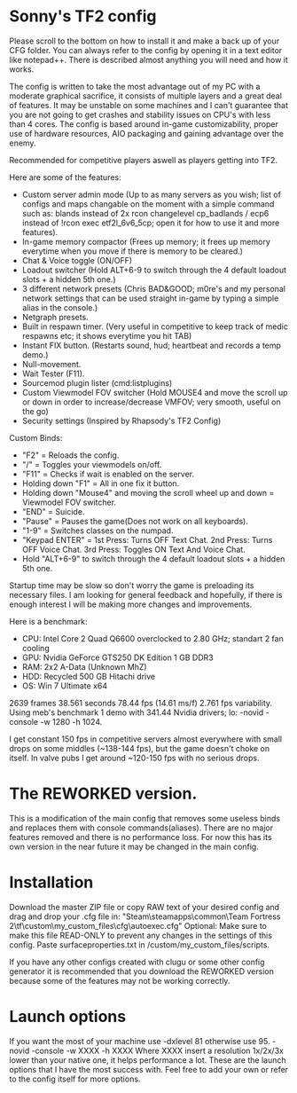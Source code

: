 Sonny's TF2 config
===========

Please scroll to the bottom on how to install it and make a back up of your CFG folder.
You can always refer to the config by opening it in a text editor like notepad++. There is described almost anything you will need and how it works.

The config is written to take the most advantage out of my PC with a moderate graphical sacrifice, it
consists of multiple layers and a great deal of features. It may be unstable on some machines and I can't guarantee that you are not going to get crashes and stability issues on CPU's with less than 4 cores. The config is based around in-game customizability, proper use of hardware resources, AIO packaging and gaining advantage over the enemy. 

Recommended for competitive players aswell as players getting into TF2. 

Here are some of the features:

- Custom server admin mode (Up to as many servers as you wish; list of configs and maps changable on the moment with a simple command such as: blands instead of 2x rcon changelevel cp_badlands / ecp6 instead of !rcon exec etf2l_6v6_5cp; open it for how to use it and more features).
- In-game memory compactor (Frees up memory; it frees up memory everytime when you move if there is memory to be cleared.)
- Chat & Voice toggle (ON/OFF)
- Loadout switcher (Hold ALT+6-9 to switch through the 4 default loadout slots + a hidden 5th one.)
- 3 different network presets (Chris BAD&GOOD; m0re's and my personal network settings that can be used straight in-game by typing a simple alias in the console.)
- Netgraph presets.
- Built in respawn timer. (Very useful in competitive to keep track of medic respawns etc; it shows everytime you hit TAB)
- Instant FIX button. (Restarts sound, hud; heartbeat and records a temp demo.)
- Null-movement.
- Wait Tester (F11).
- Sourcemod plugin lister (cmd:listplugins)
- Custom Viewmodel FOV switcher (Hold MOUSE4 and move the scroll up or down in order to increase/decrease VMFOV; very smooth, useful on the go)
- Security settings (Inspired by Rhapsody's TF2 Config)


Custom Binds:

- "F2" = Reloads the config.
- "/" = Toggles your viewmodels on/off. 
- "F11" = Checks if wait is enabled on the server.
- Holding down "F1" = All in one fix it button.
- Holding down "Mouse4" and moving the scroll wheel up and down = Viewmodel FOV switcher.
- "END" = Suicide.
- "Pause" = Pauses the game(Does not work on all keyboards).
- "1-9" = Switches classes on the numpad.
- "Keypad ENTER" = 1st Press: Turns OFF Text Chat. 2nd Press: Turns OFF Voice Chat. 3rd Press: Toggles ON Text And Voice Chat.
- Hold "ALT+6-9" to switch through the 4 default loadout slots + a hidden 5th one.

Startup time may be slow so don't worry the game is preloading its necessary files. 
I am looking for general feedback and hopefully, if there is enough interest I will be making more changes and improvements.

Here is a benchmark:
- CPU: Intel Core 2 Quad Q6600 overclocked  to 2.80 GHz; standart 2 fan cooling
- GPU: Nvidia GeForce GTS250 DK Edition 1 GB DDR3 
- RAM: 2x2 A-Data (Unknown MhZ)
- HDD: Recycled 500 GB Hitachi drive
- OS: Win 7 Ultimate x64

2639 frames 38.561 seconds 78.44 fps (14.61 ms/f) 2.761 fps variability.
Using meb's benchmark 1 demo with 341.44 Nvidia drivers; lo: -novid -console  -w 1280 -h 1024.

I get constant 150 fps in competitive servers almost everywhere with small drops on some middles (~138-144 fps), but the game doesn't choke on itself.
In valve pubs I get around ~120-150 fps with no serious drops.

The REWORKED version.
=========

This is a modification of the main config that removes some useless binds and replaces them with console commands(aliases).
There are no major features removed and there is no performance loss. For now this has its own version in the near future it may be changed in the main config.

Installation
=========

Download the master ZIP file or copy RAW text of your desired config and drag and drop your .cfg file in:
"Steam\steamapps\common\Team Fortress 2\tf\custom\my_custom_files\cfg\autoexec.cfg"
Optional: Make sure to make this file READ-ONLY to prevent any changes in the settings of this config.
Paste surfaceproperties.txt in /custom/my_custom_files/scripts.

If you have any other configs created with clugu or some other config generator it is recommended that you download the REWORKED version because some of the features may not be working correctly.

Launch options
=========

If you want the most of your machine use -dxlevel 81 otherwise use 95.
-novid -console  -w XXXX -h XXXX
Where XXXX insert a resolution 1x/2x/3x lower than your native one, it helps performance a lot.
These are the launch options that I have the most success with. Feel free to add your own or refer to the config itself for more options.

